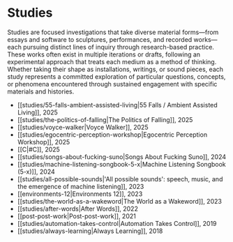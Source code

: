 # Studies

Studies are focused investigations that take diverse material forms—from essays and software to sculptures, performances, and recorded works—each pursuing distinct lines of inquiry through research-based practice. These works often exist in multiple iterations or drafts, following an experimental approach that treats each medium as a method of thinking. Whether taking their shape as installations, writings, or sound pieces, each study represents a committed exploration of particular questions, concepts, or phenomena encountered through sustained engagement with specific materials and histories.

- [[studies/55-falls-ambient-assisted-living|55 Falls / Ambient Assisted Living]], 2025
- [[studies/the-politics-of-falling|The Politics of Falling]], 2025
- [[studies/voyce-walker|Voyce Walker]], 2025
- [[studies/egocentric-perception-workshop|Egocentric Perception Workshop]], 2025
- [[C|#C]], 2025
- [[studies/songs-about-fucking-suno|Songs About Fucking Suno]], 2024
- [[studies/machine-listening-songbook-5-x|Machine Listening Songbook (5-x)]], 2024
- [[studies/all-possible-sounds|'All possible sounds': speech, music, and the emergence of machine listening]], 2023
- [[environments-12|Environments 12]], 2023
- [[studies/the-world-as-a-wakeword|The World as a Wakeword]], 2023
- [[studies/after-words|After Words]], 2022
- [[post-post-work|Post-post-work]], 2021
- [[studies/automation-takes-control|Automation Takes Control]], 2019
- [[studies/always-learning|Always Learning]], 2018
